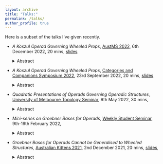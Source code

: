 ```yaml
---
layout: archive
title: "Talks:"
permalink: /talks/
author_profile: true
---
```


Here is a subset of the talks I've given recently.

- *A Koszul Operad Governing Wheeled Props*, [AustMS 2022](https://austms.org.au/event/austms-2022/), 6th December 2022, 20 mins, [slides](https://kstoeckl.github.io/files/talks/2022/AustMS2022.pdf)
    <details><summary>Abstract</summary>A prop is a free symmetric monoidal category generated by a single object, meaning that any morphism in a prop is of the form $x^{\otimes m}\to x^{\otimes n}$. A wheeled prop is a prop in which every object has a dual. Props and wheeled props arise naturally in the study of homotopy coherent algebraic structures, deformation theory and knot theory. It is well known that there exist discrete coloured operads (multicategories) which govern props and wheeled props. This arises from the underlying fact that trees can be used to form disconnected graphs possibly with directed cycles. In this talk we'll discuss a groupoid coloured operad governing wheeled props, and prove that this operad is Koszul. One consequence of our construction is that we can give a definition of an infinity wheeled prop, which is to wheeled props as infinity categories are to categories.</details>

- *A Koszul Operad Governing Wheeled Props*, [Categories and Companions Symposium 2022](https://categories-and-companions.github.io/), 23rd September 2022, 20 mins, [slides](https://kstoeckl.github.io/files/talks/2022/CaCS2022.pdf)
    <details><summary>Abstract</summary>A prop is a free symmetric monoidal category generated by a single object, meaning that any morphism in a prop is of the form $x^{\otimes m}\to x^{\otimes n}$. A wheeled prop is a prop in which every object has a dual. Props and wheeled props arise naturally in the study of homotopy coherent algebraic structures, deformation theory and knot theory. It is well known that there exist discrete coloured operads (multicategories) which govern props and wheeled props. This arises from the underlying fact that trees can be used to form disconnected graphs possibly with directed cycles. In this talk we'll discuss a groupoid coloured operad governing wheeled props, and prove that this operad is Koszul. One consequence of our construction is that we can give a definition of an infinity wheeled prop, which is to wheeled props as infinity categories are to categories.</details>

- *Quadratic Presentations of Operads Governing Operadic Structures*, [University of Melbourne Topology Seminar](https://topology.science.unimelb.edu.au/topsem/), 9th May 2022, 30 mins, 
    <details><summary>Abstract</summary>There exist coloured operads whose algebras are other operadic structures such as modular operads, wheeled properads and props. In “Massey Products for Graph Homology”, Ben Ward gives a quadratic presentation of a groupoid coloured operad whose algebras are modular operads and shows this operad is Koszul. In this talk we’ll informally discuss what operads governing operadic structures look like, how we can get nice presentations of these operads using ideas of Ward, and some consequences.</details>

- *Mini-series on Groebner Bases for Operads*, [Weekly Student Seminar](https://www.marcyrobertson.com/students.html), 9th-16th February 2022, 
    <details><summary>Abstract</summary>An informal mini-series consisting of two one hour sessions where we unpacked what it means for an operad to have a Groebner basis. We focused in particular on how we can use Groebner bases as a tool to prove operads are Koszul.</details>

- *Groebner Bases for Operads Cannot be Generalised to Wheeled Structures*, [Australian Kittens 2021](http://www.marcyrobertson.com/australian-kittens--an-ecr-conference.html), 2nd December 2021, 20 mins, [slides](https://kstoeckl.github.io/files/talks/2021/GBforWheeledStructsCounterExample.pdf), 
    <details><summary>Abstract</summary>The theory of Groebner basis for operadic structures provides an algorithmic method of proving that certain structures are Koszul. First introduced for operads by Dotsenko and Khoroshkin, the theory has recently been generalised to coloured operads by Kharitonov and Khoroshkin. In this talk we will discuss the existing theory, some further possible generalisations, and present a simple counter example showing the theory cannot be generalised to wheeled operads, properads and props.</details>
